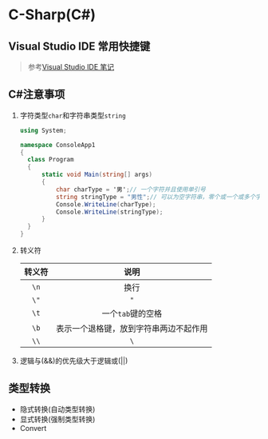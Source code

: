 # C-Sharp(C#)

## Visual Studio IDE 常用快捷键

> 参考[Visual Studio IDE 笔记](../editor/visual_studio.md)

## C#注意事项

1. 字符类型`char`和字符串类型`string`

   ```c#
   using System;

   namespace ConsoleApp1
   {
     class Program
     {
         static void Main(string[] args)
         {
             char charType = '男';// 一个字符并且使用单引号
             string stringType = "男性";// 可以为空字符串，零个或一个或多个字符，使用双引号
             Console.WriteLine(charType);
             Console.WriteLine(stringType);
         }
     }
   }

   ```

2. 转义符

   | 转义符 |                  说明                  |
   | :----: | :------------------------------------: |
   |  `\n`  |                  换行                  |
   |  `\"`  |                  `"`                   |
   |  `\t`  |           一个`tab`键的空格            |
   |  `\b`  | 表示一个退格键，放到字符串两边不起作用 |
   |  `\\`  |                  `\`                   |

3. 逻辑与(&&)的优先级大于逻辑或(||)

## 类型转换

- 隐式转换(自动类型转换)
- 显式转换(强制类型转换)
- Convert
